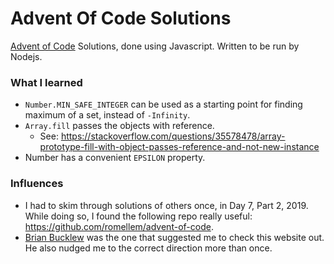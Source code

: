 # Advent Of Code Solutions
[Advent of Code](https://adventofcode.com/) Solutions, done using Javascript. Written to be run by Nodejs.

### What I learned
- `Number.MIN_SAFE_INTEGER` can be used as a starting point for finding maximum of a set, instead of `-Infinity`.
- `Array.fill` passes the objects with reference.
    - See: https://stackoverflow.com/questions/35578478/array-prototype-fill-with-object-passes-reference-and-not-new-instance
- Number has a convenient `EPSILON` property.

### Influences
- I had to skim through solutions of others once, in Day 7, Part 2, 2019. While doing so, I found the following repo really useful: https://github.com/romellem/advent-of-code.
- [Brian Bucklew](https://twitter.com/unormal) was the one that suggested me to check this website out. He also nudged me to the correct direction more than once.